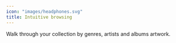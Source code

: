 ```yaml
---
icon: "images/headphones.svg"
title: Intuitive browsing 
---
```

Walk through your collection by genres, artists and albums artwork.
